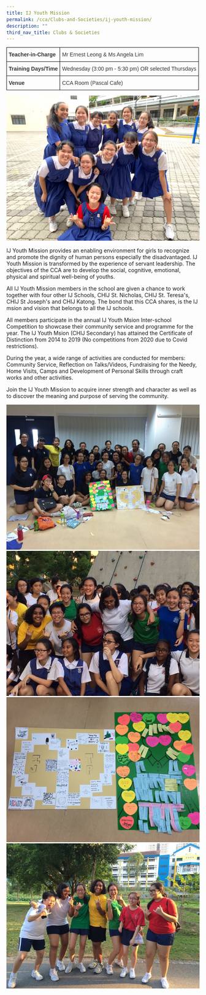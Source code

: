 ```yaml
---
title: IJ Youth Mission
permalink: /cca/Clubs-and-Societies/ij-youth-mission/
description: ""
third_nav_title: Clubs & Societies
---
```

<style type="text/css">
.tg  {border-collapse:collapse;border-spacing:0;}
.tg td{border-color:black;border-style:solid;border-width:1px;font-family:Arial, sans-serif;font-size:14px;
  overflow:hidden;padding:10px 5px;word-break:normal;}
.tg th{border-color:black;border-style:solid;border-width:1px;font-family:Arial, sans-serif;font-size:14px;
  font-weight:normal;overflow:hidden;padding:10px 5px;word-break:normal;}
.tg .tg-ujx6{color:#333;text-align:left;vertical-align:top}
.tg .tg-pvk6{color:#333;text-align:left;vertical-align:middle}
.tg .tg-h0uh{color:#333;font-weight:bold;text-align:left;vertical-align:middle}
.tg .tg-osjb{color:#333;font-weight:bold;text-align:left;vertical-align:top}
</style>
<table class="tg">
<thead>
  <tr>
    <th class="tg-h0uh"><span style="color:inherit;background-color:transparent">Teacher-in-Charge</span></th>
    <th class="tg-ujx6"><span style="font-weight:normal">Mr Ernest Leong &amp; Ms Angela Lim</span></th>
  </tr>
</thead>
<tbody>
  <tr>
    <td class="tg-osjb">Training Days/Time<br></td>
    <td class="tg-pvk6"><span style="color:inherit;background-color:transparent">Wednesday (3:00 pm - 5:30 pm) OR selected Thursdays</span></td>
  </tr>
  <tr>
    <td class="tg-osjb">Venue</td>
    <td class="tg-pvk6"><span style="color:inherit;background-color:transparent">CCA Room (Pascal Cafe)</span></td>
  </tr>
</tbody>
</table>

![](/images/IJ%20Youth%20Mission%202.jpg)

IJ Youth Mission provides an enabling environment for girls to recognize and promote the dignity of human persons especially the disadvantaged. IJ Youth Mission is transformed by the experience of servant leadership. The objectives of the CCA are to develop the social, cognitive, emotional, physical and spiritual well-being of youths.

All IJ Youth Mission members in the school are given a chance to work together with four other IJ Schools, CHIJ St. Nicholas, CHIJ St. Teresa's, CHIJ St Joseph's and CHIJ Katong. The bond that this CCA shares, is the IJ msion and vision that belongs to all the IJ schools.

  

All members participate in the annual IJ Youth Msion Inter-school Competition to showcase their community service and programme for the year. The IJ Youth Msion (CHIJ Secondary) has attained the Certificate of Distinction from 2014 to 2019 (No competitions from 2020 due to Covid restrictions).

  

During the year, a wide range of activities are conducted for members: Community Service, Reflection on Talks/Videos, Fundraising for the Needy, Home Visits, Camps and Development of Personal Skills through craft works and other activities. 

Join the IJ Youth Mission to acquire inner strength and character as well as to discover the meaning and purpose of serving the community.

![](/images/IJ%20Youth%20Mission%20(Students-2).jpg)
![](/images/IJ%20Youth%20Mission%20(Students-3).jpg)
![](/images/IJ%20Youth%20Mission%20(Students-4).jpg)
![](/images/IJ%20Youth%20Mission%20(Students-5).jpg)